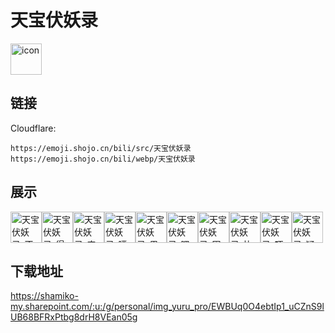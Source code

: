 # 天宝伏妖录
<img src="https://emoji.shojo.cn/bili/src/天宝伏妖录/icon.png" width="50" height="50" alt="icon">

## 链接
Cloudflare:
```
https://emoji.shojo.cn/bili/src/天宝伏妖录
https://emoji.shojo.cn/bili/webp/天宝伏妖录
```
## 展示
<img src="https://emoji.shojo.cn/bili/src/天宝伏妖录/天宝伏妖录-不满.png" width="50" height="50" alt="天宝伏妖录-不满"><img src="https://emoji.shojo.cn/bili/src/天宝伏妖录/天宝伏妖录-得意.png" width="50" height="50" alt="天宝伏妖录-得意"><img src="https://emoji.shojo.cn/bili/src/天宝伏妖录/天宝伏妖录-害羞.png" width="50" height="50" alt="天宝伏妖录-害羞"><img src="https://emoji.shojo.cn/bili/src/天宝伏妖录/天宝伏妖录-噗.png" width="50" height="50" alt="天宝伏妖录-噗"><img src="https://emoji.shojo.cn/bili/src/天宝伏妖录/天宝伏妖录-思考.png" width="50" height="50" alt="天宝伏妖录-思考"><img src="https://emoji.shojo.cn/bili/src/天宝伏妖录/天宝伏妖录-嘿嘿.png" width="50" height="50" alt="天宝伏妖录-嘿嘿"><img src="https://emoji.shojo.cn/bili/src/天宝伏妖录/天宝伏妖录-困了.png" width="50" height="50" alt="天宝伏妖录-困了"><img src="https://emoji.shojo.cn/bili/src/天宝伏妖录/天宝伏妖录-比心心.png" width="50" height="50" alt="天宝伏妖录-比心心"><img src="https://emoji.shojo.cn/bili/src/天宝伏妖录/天宝伏妖录-吓哭.png" width="50" height="50" alt="天宝伏妖录-吓哭"><img src="https://emoji.shojo.cn/bili/src/天宝伏妖录/天宝伏妖录-疑惑.png" width="50" height="50" alt="天宝伏妖录-疑惑">

## 下载地址

https://shamiko-my.sharepoint.com/:u:/g/personal/img_yuru_pro/EWBUq0O4ebtIp1_uCZnS9lUB68BFRxPtbg8drH8VEan05g